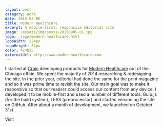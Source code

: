 ```yaml
---
layout: post
category: Work
date: 2015-08-05
title: Modern Healthcare
excerpt: A mobile-first, responsive editorial site
image: /assets/img/posts/20150805-01.jpg
logo: _logo/modern-healthcare.html
logoWidth: 224px
logoHeight: 82px
color: 424b55
externalUrl: http://www.modernhealthcare.com
---
```


I started at [Crain](http://www.crain.com) developing products for [Modern Healthcare](http://www.modernhealthcare.com) out of the Chicago offcie. We spent the majority of 2014 researching &amp; redesigning the site. In the prior year, editorial had done the same for the print magazine and so it was prime time to revisit the site. Our main goal was to make it responsive so that our readers could access our content from any device. I developed it to be mobile-first and used a number of different tools: Gulp.js (for the build system), LESS (preprocessor) and started versioning the site on GitHub. After about a month of development, we launched on October 31st.

<a class="btn btn-sz-md btn-radius">Visit</a>
